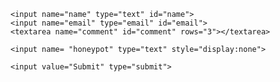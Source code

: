 <html>
  <head>
    <title>form</title>
  </head>
  <body>
<form id="contactform" action="https://formsubmit.io/send/b13c7f50-7c75-44d9-881b-4a01e3759ac9" method="POST">
    <input name="_redirect" type="hidden" id="name" value="https://pritee-c.github.io/form1/">

    <input name="name" type="text" id="name">
    <input name="email" type="email" id="email">
    <textarea name="comment" id="comment" rows="3"></textarea>

    <input name= "honeypot" type="text" style="display:none">

    <input value="Submit" type="submit">
</form>
</body>
